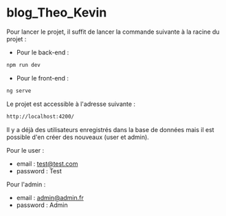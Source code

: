# blog_Theo_Kevin
 
Pour lancer le projet, il suffit de lancer la commande suivante à la racine du projet :


- Pour le back-end :

```bash
npm run dev
```

- Pour le front-end :

```bash
ng serve
```


Le projet est accessible à l'adresse suivante :

```bash
http://localhost:4200/
```


Il y a déjà des utilisateurs enregistrés dans la base de données mais il est possible d'en créer des nouveaux (user et admin).


Pour le user :

- email : test@test.com
- password : Test


Pour l'admin :

- email : admin@admin.fr
- password : Admin